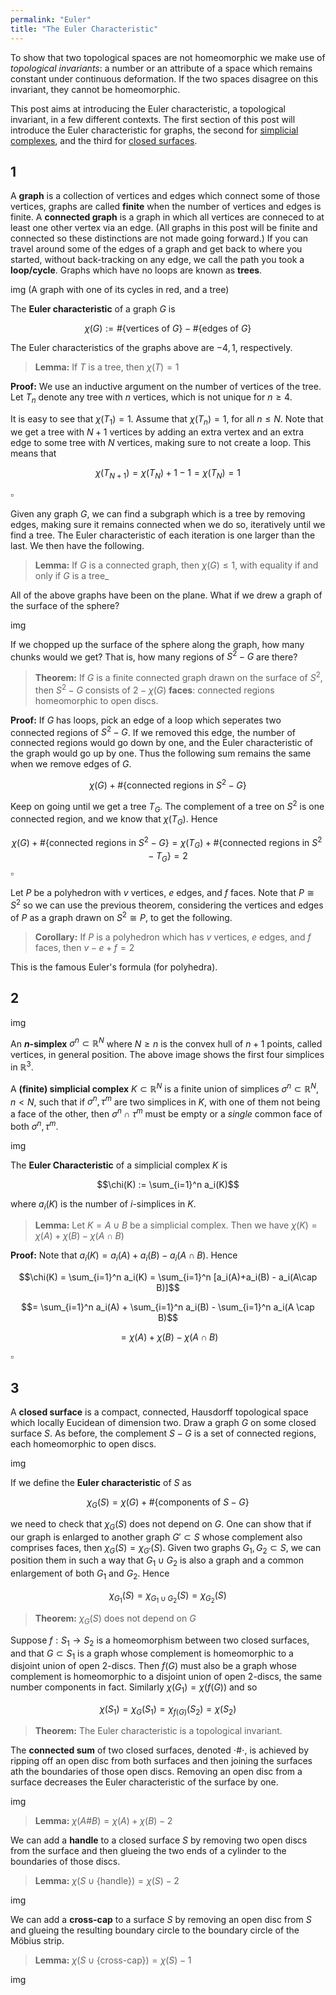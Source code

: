 ```yaml
---
permalink: "Euler"
title: "The Euler Characteristic"
---
```


To show that two topological spaces are not homeomorphic we make use of _topological invariants_: a number or an attribute of a space which remains constant under continuous deformation. If the two spaces disagree on this invariant, they cannot be homeomorphic.

This post aims at introducing the Euler characteristic, a topological invariant, in a few different contexts. The first section of this post will introduce the Euler characteristic for graphs, the second for [simplicial complexes](https://lukethiggins.com/2022/02/16/surfaces-and-simplicial-complexes), and the third for [closed surfaces](https://lukethiggins.com/2022/02/16/surfaces-and-simplicial-complexes).

## 1
A **graph** is a collection of vertices and edges which connect some of those vertices, graphs are called **finite** when the number of vertices and edges is finite. A **connected graph** is a graph in which all vertices are conneced to at least one other vertex via an edge. (All graphs in this post will be finite and connected so these distinctions are not made going forward.) If you can travel around some of the edges of a graph and get back to where you started, without back-tracking on any edge, we call the path you took a **loop/cycle**. Graphs which have no loops are known as **trees**.

img
(A graph with one of its cycles in red, and a tree)

The **Euler characteristic** of a graph $G$ is

$$\chi (G) :=\#\{\text{vertices of}\ G \}-\#\{ \text{edges of}\ G \}$$

The Euler characteristics of the graphs above are $-4, 1$, respectively.

>**Lemma:** If $T$ is a tree, then $\chi(T)=1$

**Proof:** We use an inductive argument on the number of vertices of the tree. Let $T_n$ denote any tree with $n$ vertices, which is not unique for $n \geq 4$.

It is easy to see that $\chi(T_1)=1$. Assume that $\chi(T_n)=1$, for all $n \leq N$. Note that we get a tree with $N+1$ vertices by adding an extra vertex and an extra edge to some tree with $N$ vertices, making sure to not create a loop. This means that

$$\chi(T_{N+1}) = \chi(T_N) +1 -1 = \chi(T_N) =1$$

$\square$

Given any graph $G$, we can find a subgraph which is a tree by removing edges, making sure it remains connected when we do so, iteratively until we find a tree. The Euler characteristic of each iteration is one larger than the last. We then have the following.

> **Lemma:** If $G$ is a connected graph, then $\chi(G) \leq 1$, with equality if and only if $G$ is a tree_

All of the above graphs have been on the plane. What if we drew a graph of the surface of the sphere?

img

If we chopped up the surface of the sphere along the graph, how many chunks would we get? That is, how many regions of $S^2-G$ are there?

> **Theorem:** If $G$ is a finite connected graph drawn on the surface of $S^2$, then $S^2-G$ consists of $2-\chi(G)$ **faces**: connected regions homeomorphic to open discs.

**Proof:** If $G$ has loops, pick an edge of a loop which seperates two connected regions of $S^2-G$. If we removed this edge, the number of connected regions would go down by one, and the Euler characteristic of the graph would go up by one. Thus the following sum remains the same when we remove edges of $G$.

$$\chi(G) + \#\{\text{connected regions in} \ S^2-G \}$$

Keep on going until we get a tree $T_G$. The complement of a tree on $S^2$ is one connected region, and we know that $\chi(T_G)$. Hence

$$\chi(G) + \#\{\text{connected regions in} \ S^2-G \} = \chi(T_G) + \#\{\text{connected regions in} \ S^2-T_G \} =2$$
$\square$

Let $P$ be a polyhedron with $v$ vertices, $e$ edges, and $f$ faces. Note that $P \cong S^2$ so we can use the previous theorem, considering the vertices and edges of $P$ as a graph drawn on $S^2 \cong P$, to get the following.

> **Corollary:** If $P$ is a polyhedron which has $v$ vertices, $e$ edges, and $f$ faces, then $v-e+f=2$

This is the famous Euler's formula (for polyhedra).

## 2

img

An **$n$-simplex**  $\sigma^n \subset \mathbb{R}^N$ where $N \geq n$ is the convex hull of $n+1$ points, called vertices, in general position. The above image shows the first four simplices in $\mathbb{R}^3$.

A **(finite) simplicial complex** $K \subset \mathbb{R}^N$ is a finite union of simplices $\sigma^n \subset \mathbb{R}^N$, $n< N$, such that if $\sigma^n, \tau^m$ are two simplices in $K$, with one of them not being a face of the other, then $\sigma^n \cap \tau^m$ must be empty or a _single_ common face of both $\sigma^n, \tau^m$.

img

The **Euler Characteristic** of a simplicial complex $K$ is

$$\chi(K) := \sum_{i=1}^n a_i(K)$$

where $a_i(K)$ is the number of $i$-simplices in $K$.

> **Lemma:** Let $K =A \cup B$ be a simplicial complex. Then we have $\chi(K) = \chi(A)+ \chi(B) - \chi(A \cap B)$

**Proof:** Note that $a_i(K)=a_i(A)+a_i(B) - a_i(A\cap B)$. Hence

$$\chi(K) = \sum_{i=1}^n a_i(K) = \sum_{i=1}^n [a_i(A)+a_i(B) - a_i(A\cap B)]$$

$$= \sum_{i=1}^n a_i(A) + \sum_{i=1}^n a_i(B) - \sum_{i=1}^n a_i(A \cap B)$$

$$= \chi(A)+ \chi(B) - \chi(A \cap B)$$

$\square$

## 3
A **closed surface** is a compact, connected, Hausdorff topological space which locally Eucidean of dimension two. Draw a graph $G$ on some closed surface $S$. As before, the complement $S-G$ is a set of connected regions, each homeomorphic to open discs.

img

If we define the **Euler characteristic** of $S$ as

$$\chi_G(S)= \chi (G) + \#\{ \text{components of} \ S-G \}$$

we need to check that $\chi_G(S)$ does not depend on $G$. One can show that if our graph is enlarged to another graph $G' \subset S$ whose complement also comprises faces, then $\chi_{G}(S) = \chi_{G'}(S)$. Given two graphs $G_1, G_2 \subset S$, we can position them in such a way that $G_1 \cup G_2$ is also a graph and a common enlargement of both $G_1$ and $G_2$. Hence

$$\chi_{G_1}(S) = \chi_{G_1 \cup G_2}(S) = \chi_{G_2}(S)$$

> **Theorem:** $\chi_G(S)$ does not depend on $G$

Suppose $f: S_1 \to S_2$ is a homeomorphism between two closed surfaces, and that $G \subset S_1$ is a graph whose complement is homeomorphic to a disjoint union of open $2$-discs. Then $f(G)$ must also be a graph whose complement is homeomorphic to a disjoint union of open $2$-discs, the same number components in fact. Similarly $\chi(G_1) = \chi(f(G))$ and so

$$\chi(S_1)=\chi_G(S_1) = \chi_{f(G)}(S_2)=\chi(S_2)$$

> **Theorem:** The Euler characteristic is a topological invariant.

The **connected sum** of two closed surfaces, denoted $\cdot \# \cdot$, is achieved by ripping off an open disc from both surfaces and then joining the surfaces ath the boundaries of those open discs. Removing an open disc from a surface decreases the Euler characteristic of the surface by one.

img

> **Lemma:** $\chi(A\#B)=\chi(A)+\chi(B)-2$

We can add a **handle** to a closed surface $S$ by removing two open discs from the surface and then glueing the two ends of a cylinder to the boundaries of those discs.

> **Lemma:** $\chi(S \cup \{\text{handle} \}) = \chi(S) - 2$

img

We can add a **cross-cap** to a surface $S$ by removing an open disc from $S$ and glueing the resulting boundary circle to the boundary circle of the Möbius strip.

> **Lemma:** $\chi(S \cup \{\text{cross-cap} \}) = \chi(S) - 1$

img


